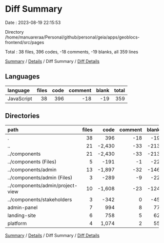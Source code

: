 # Diff Summary

Date : 2023-08-19 22:15:53

Directory /home/manuareraa/Personal/github/personal/geia/apps/geoblocs-frontend/src/pages

Total : 38 files,  396 codes, -18 comments, -19 blanks, all 359 lines

[Summary](results.md) / [Details](details.md) / Diff Summary / [Diff Details](diff-details.md)

## Languages
| language | files | code | comment | blank | total |
| :--- | ---: | ---: | ---: | ---: | ---: |
| JavaScript | 38 | 396 | -18 | -19 | 359 |

## Directories
| path | files | code | comment | blank | total |
| :--- | ---: | ---: | ---: | ---: | ---: |
| . | 38 | 396 | -18 | -19 | 359 |
| .. | 21 | -2,430 | -33 | -213 | -2,676 |
| ../components | 21 | -2,430 | -33 | -213 | -2,676 |
| ../components (Files) | 5 | -191 | -1 | -22 | -214 |
| ../components/admin | 13 | -1,897 | -32 | -146 | -2,075 |
| ../components/admin (Files) | 3 | -289 | -9 | -22 | -320 |
| ../components/admin/project-view | 10 | -1,608 | -23 | -124 | -1,755 |
| ../components/stakeholders | 3 | -342 | 0 | -45 | -387 |
| admin-panel | 7 | 994 | 8 | 77 | 1,079 |
| landing-site | 6 | 758 | 5 | 62 | 825 |
| platform | 4 | 1,074 | 2 | 55 | 1,131 |

[Summary](results.md) / [Details](details.md) / Diff Summary / [Diff Details](diff-details.md)